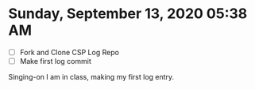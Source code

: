 # Sunday, September 13, 2020 05:38 AM
- [ ] Fork and Clone CSP Log Repo
- [ ] Make first log commit

Singing-on I am in class, making my first log entry. 